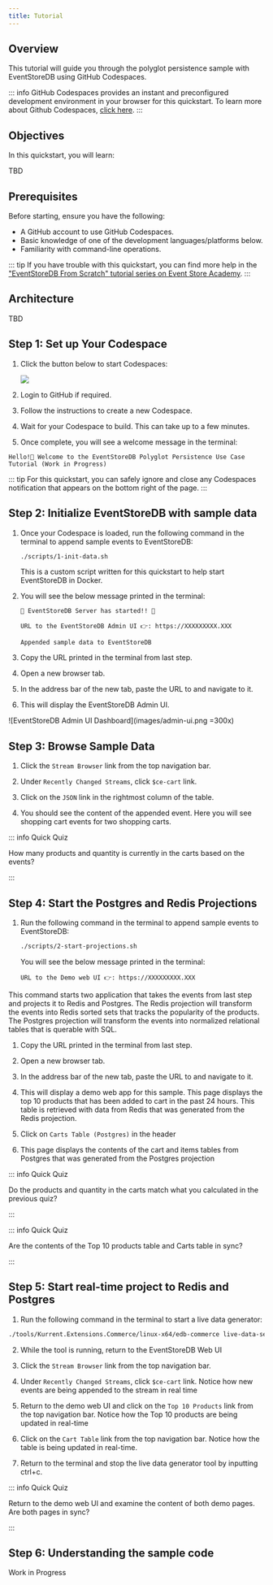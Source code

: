 ```yaml
---
title: Tutorial
---
```


## Overview

This tutorial will guide you through the polyglot persistence sample with EventStoreDB using GitHub Codespaces.

::: info
GitHub Codespaces provides an instant and preconfigured development environment in your browser for this quickstart. To learn more about Github Codespaces, [click here](https://github.com/features/codespaces).
:::

## Objectives

In this quickstart, you will learn:

TBD

## 

## Prerequisites

Before starting, ensure you have the following:

- A GitHub account to use GitHub Codespaces.
- Basic knowledge of one of the development languages/platforms below.
- Familiarity with command-line operations.

::: tip
If you have trouble with this quickstart, you can find more help in the ["EventStoreDB From Scratch" tutorial series on Event Store Academy](https://academy.eventstore.com/from-scratch).
:::

## Architecture

TBD

## Step 1: Set up Your Codespace

1. Click the button below to start Codespaces:
   
   [![](https://github.com/codespaces/badge.svg)](https://github.com/codespaces/new?hide_repo_select=true&ref=main&repo=951198039&skip_quickstart=true)

2. Login to GitHub if required.
   
3. Follow the instructions to create a new Codespace.

4. Wait for your Codespace to build. This can take up to a few minutes. 

5. Once complete, you will see a welcome message in the terminal:

```
Hello!👋 Welcome to the EventStoreDB Polyglot Persistence Use Case Tutorial (Work in Progress)
```

::: tip
For this quickstart, you can safely ignore and close any Codespaces notification that appears on the bottom right of the page.
:::

## Step 2: Initialize EventStoreDB with sample data

1. Once your Codespace is loaded, run the following command in the terminal to append sample events to EventStoreDB:

   ```sh
   ./scripts/1-init-data.sh
   ```

   This is a custom script written for this quickstart to help start EventStoreDB in Docker.

2. You will see the below message printed in the terminal:

   ```
   🚀 EventStoreDB Server has started!! 🚀

   URL to the EventStoreDB Admin UI 👉: https://XXXXXXXXX.XXX

   Appended sample data to EventStoreDB
   ```

3. Copy the URL printed in the terminal from last step.

4. Open a new browser tab. 

5. In the address bar of the new tab, paste the URL to and navigate to it.

6. This will display the EventStoreDB Admin UI.
   
![EventStoreDB Admin UI Dashboard](images/admin-ui.png =300x)

## Step 3: Browse Sample Data

1. Click the `Stream Browser` link from the top navigation bar.

1. Under `Recently Changed Streams`, click `$ce-cart` link. 

1. Click on the `JSON` link in the rightmost column of the table. 
   
1. You should see the content of the appended event. Here you will see shopping cart events for two shopping carts.

::: info Quick Quiz

How many products and quantity is currently in the carts based on the events?

:::

## Step 4: Start the Postgres and Redis Projections

1. Run the following command in the terminal to append sample events to EventStoreDB:

   ```sh
   ./scripts/2-start-projections.sh
   ```

   You will see the below message printed in the terminal:

   ```
   URL to the Demo web UI 👉: https://XXXXXXXXX.XXX
   ```

This command starts two application that takes the events from last step and projects it to Redis and Postgres. The Redis projection will transform the events into Redis sorted sets that tracks the popularity of the products. The Postgres projection will transform the events into normalized relational tables that is querable with SQL.

1. Copy the URL printed in the terminal from last step.

2. Open a new browser tab. 

3. In the address bar of the new tab, paste the URL to and navigate to it.

4. This will display a demo web app for this sample. This page displays the top 10 products that has been added to cart in the past 24 hours. This table is retrieved with data from Redis that was generated from the Redis projection.

5. Click on `Carts Table (Postgres)` in the header

6. This page displays the contents of the cart and items tables from Postgres that was generated from the Postgres projection

::: info Quick Quiz

Do the products and quantity in the carts match what you calculated in the previous quiz?

:::

::: info Quick Quiz

Are the contents of the Top 10 products table and Carts table in sync?

:::

## Step 5: Start real-time project to Redis and Postgres

1. Run the following command in the terminal to start a live data generator:

```sh
./tools/Kurrent.Extensions.Commerce/linux-x64/edb-commerce live-data-set --configuration ./data/datagen.live.config
```

2. While the tool is running, return to the EventStoreDB Web UI

1. Click the `Stream Browser` link from the top navigation bar.

1. Under `Recently Changed Streams`, click `$ce-cart` link. Notice how new events are being appended to the stream in real time

1. Return to the demo web UI and click on the `Top 10 Products` link from the top navigation bar. Notice how the Top 10 products are being updated in real-time

1. Click on the `Cart Table` link from the top navigation bar. Notice how the table is being updated in real-time.

1. Return to the terminal and stop the live data generator tool by inputting ctrl+c.

::: info Quick Quiz

Return to the demo web UI and examine the content of both demo pages. Are both pages in sync?

:::

## Step 6: Understanding the sample code

Work in Progress
